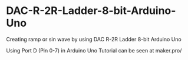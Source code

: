 # DAC-R-2R-Ladder-8-bit-Arduino-Uno
Creating ramp or sin wave by using DAC R-2R Ladder 8-bit Arduino Uno

Using Port D (Pin 0-7) in Arduino Uno
Tutorial can be seen at maker.pro/
